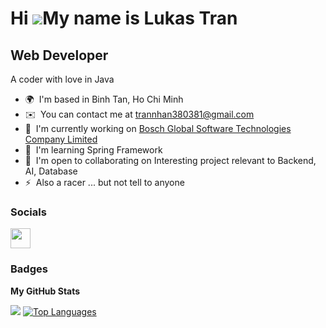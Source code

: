 Hi ![](https://user-images.githubusercontent.com/18350557/176309783-0785949b-9127-417c-8b55-ab5a4333674e.gif)My name is Lukas Tran
==================================================================================================================================

Web Developer
-------------

A coder with love in Java

*   🌍  I'm based in Binh Tan, Ho Chi Minh
*   ✉️  You can contact me at [trannhan380381@gmail.com](mailto:trannhan380381@gmail.com)
*   🚀  I'm currently working on [Bosch Global Software Technologies Company Limited](http://www.bosch.com.vn/our-company/bosch-in-vietnam/ho-chi-minh-city-rbvh/)
*   🧠  I'm learning Spring Framework
*   🤝  I'm open to collaborating on Interesting project relevant to Backend, AI, Database
*   ⚡  Also a racer ... but not tell to anyone
                    
  ### Socials
  <p align="left">
                      <a href="https://www.github.com/LucasTran380381" target="_blank" rel="noreferrer">
                    <picture>
                    <source media="(prefers-color-scheme: dark)" srcset="https://raw.githubusercontent.com/danielcranney/readme-generator/main/public/icons/socials/github-dark.svg" />
                    <source media="(prefers-color-scheme: light)" srcset="https://raw.githubusercontent.com/danielcranney/readme-generator/main/public/icons/socials/github.svg" />
                    <img src="https://raw.githubusercontent.com/danielcranney/readme-generator/main/public/icons/socials/github.svg" width="32" height="32" />
                    </picture>
                    </a>
  </p>

  ### Badges

<b>My GitHub Stats</b>

<a href="http://www.github.com/LucasTran380381"><img src="https://github-readme-streak-stats.herokuapp.com/?user=LucasTran380381&stroke=ffffff&background=1c1917&ring=0891b2&fire=0891b2&currStreakNum=ffffff&currStreakLabel=0891b2&sideNums=ffffff&sideLabels=ffffff&dates=ffffff&hide_border=true" /></a>
<a href="https://github.com/LucasTran380381" align="left"><img src="https://github-readme-stats.vercel.app/api/top-langs/?username=LucasTran380381&langs_count=10&title_color=0891b2&text_color=ffffff&icon_color=0891b2&bg_color=1c1917&hide_border=true&locale=en&custom_title=Top%20%Languages" alt="Top Languages" /></a>
